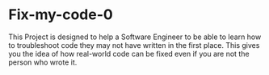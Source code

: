 # Fix-my-code-0

This Project is designed to help a Software Engineer to be able to learn how to troubleshoot code they may not have written in the first place. This gives you the idea of how real-world code can be fixed even if you are not the person who wrote it.
